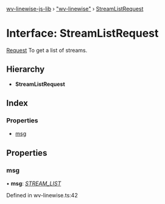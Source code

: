 [wv-linewise-js-lib](../README.md) › ["wv-linewise"](../modules/_wv_linewise_.md) › [StreamListRequest](_wv_linewise_.streamlistrequest.md)

# Interface: StreamListRequest

[Request](../modules/_wv_linewise_.md#request) To get a list of streams.

## Hierarchy

* **StreamListRequest**

## Index

### Properties

* [msg](_wv_linewise_.streamlistrequest.md#msg)

## Properties

###  msg

• **msg**: *[STREAM_LIST](../enums/_wv_linewise_.request_type.md#stream_list)*

Defined in wv-linewise.ts:42
